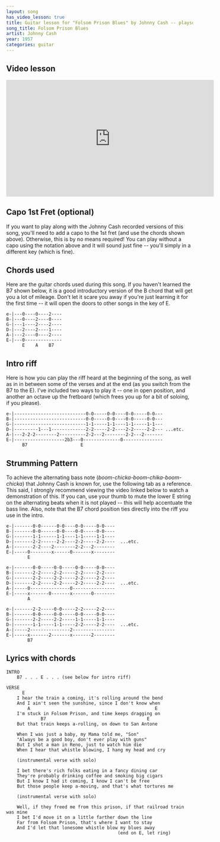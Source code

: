 ```yaml
---
layout: song
has_video_lesson: true
title: Guitar lesson for "Folsom Prison Blues" by Johnny Cash -- playsongnotes.com
song_title: Folsom Prison Blues
artist: Johnny Cash
year: 1957
categories: guitar
---
```


## Video lesson

<iframe width="560" height="315" src="https://www.youtube.com/embed/GNvaiI37AzM?showinfo=0" frameborder="0" allowfullscreen></iframe>

## Capo 1st Fret (optional)

If you want to play along with the Johnny Cash recorded versions of this song, you'll need to add a capo to the 1st fret (and use the chords shown above). Otherwise, this is by no means required! You can play without a capo using the notation above and it will sound just fine -- you'll simply in a different key (which is fine).

## Chords used

Here are the guitar chords used during this song. If you haven't learned the B7 shown below, it is a good introductory version of the B chord that will get you a lot of mileage. Don't let it scare you away if you're just learning it for the first time -- it will open the doors to other songs in the key of E.

    e-|---0----0----2----
    B-|---0----2----0----
    G-|---1----2----2----
    D-|---2----2----1----
    A-|---2----0----2----
    E-|---0--------------
          E    A    B7

## Intro riff

Here is how you can play the riff heard at the beginning of the song, as well as in in between some of the verses and at the end (as you switch from the B7 to the E). I've included two ways to play it -- one in open position, and another an octave up the fretboard (which frees you up for a bit of soloing, if you please).

    e-|---------------------------0-0-----0-0----0-0-----0-0---
    B-|---------------------------0-0-----0-0----0-0-----0-0---
    G-|---------------------------1-1-----1-1----1-1-----1-1---
    D-|---------1---1-------------2-2-----2-2----2-2-----2-2--- ...etc.
    A-|---2-2-2--------2----------2-2---2--------2-2---2-------
    E-|-------------------2b3---0--------------0---------------
          B7                    E

## Strumming Pattern

To achieve the alternating bass note (*boom-chicka-boom-chika-boom-chicka*) that Johnny Cash is known for, use the following tab as a reference. This said, I strongly recommend viewing the video linked below to watch a demonstration of this. If you can, use your thumb to mute the lower E string on the alternating beats when it is not played -- this will help accentuate the bass line. Also, note that the B7 chord position ties directly into the riff you use in the intro.

    e-|-------0-0------0-0----0-0-----0-0----
    B-|-------0-0------0-0----0-0-----0-0----
    G-|-------1-1------1-1----1-1-----1-1----
    D-|-------2-2------2-2----2-2-----2-2----  ...etc.
    A-|-------2-2----2--------2-2---2--------
    E-|-----0--------x------0-------x--------
            E

    e-|-------0-0-----0-0-----0-0-----0-0----
    B-|-------2-2-----2-2-----2-2-----2-2----
    G-|-------2-2-----2-2-----2-2-----2-2----
    D-|-------2-2-----2-2-----2-2-----2-2----  ...etc.
    A-|-----0---------------0----------------
    E-|-----x-------0-------x-------0--------
            A

    e-|-------2-2-----0-0-----2-2-----2-2----
    B-|-------0-0-----0-0-----0-0-----0-0----
    G-|-------2-2-----2-2-----1-1-----1-1----
    D-|-------1-1-----1-1-----2-2-----2-2----  ...etc.
    A-|-----2---------------2----------------
    E-|-----x-------2-------x-------2--------
            B7

## Lyrics with chords

    INTRO
        B7 . . . E . . . (see below for intro riff)

    VERSE
          E
        I hear the train a coming, it's rolling around the bend
        And I ain't seen the sunshine, since I don't know when
            A                                               E
        I'm stuck in Folsom Prison, and time keeps dragging on
                 B7                                      E
        But that train keeps a-rolling, on down to San Antone

        When I was just a baby, my Mama told me, "Son"
        "Always be a good boy, don't ever play with guns"
        But I shot a man in Reno, just to watch him die
        When I hear that whistle blowing, I hang my head and cry

        (instrumental verse with solo)

        I bet there's rich folks eating in a fancy dining car
        They're probably drinking coffee and smoking big cigars
        But I know I had it coming, I know I can't be free
        But those people keep a-moving, and that's what tortures me

        (instrumental verse with solo)

        Well, if they freed me from this prison, if that railroad train was mine
        I bet I'd move it on a little farther down the line
        Far from Folsom Prison, that's where I want to stay
        And I'd let that lonesome whistle blow my blues away
                                              (end on E, let ring)
